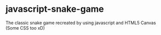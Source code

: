 # javascript-snake-game
The classic snake game recreated by using javascript and HTML5 Canvas (Some CSS too xD)


